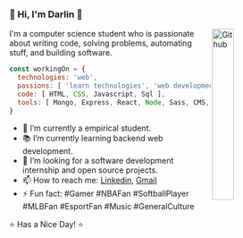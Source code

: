 ### :wolf: Hi, I'm Darlin 👋

<img width="28%" align="right" alt="Github" src="https://user-images.githubusercontent.com/48678280/88862734-4903af80-d201-11ea-968b-9c939d88a37c.gif" />

I'm a computer science student who is passionate about writing code, solving problems, automating stuff, and building software.

```js
const workingOn = {
  technologies: 'web',
  passions: [ 'learn technologies', 'web development', 'mobile develpment' ],
  code: [ HTML, CSS, Javascript, Sql ],
  tools: [ Mongo, Express, React, Node, Sass, CMS, Mysql ],
}
```

- 🔭 I’m currently a empirical student.
- 📚 I’m currently learning backend web development.
- 👯 I’m looking for a software development internship and open source projects. 
- 📫 How to reach me: [Linkedin](https://www.linkedin.com/in/darlin-familia-b63839141/), [Gmail](mailto:dfamilia7@gmail.com)
- ⚡ Fun fact: #Gamer #NBAFan #SoftballPlayer #MLBFan #EsportFan #Music #GeneralCulture

⭐️ Has a Nice Day! ⭐️

